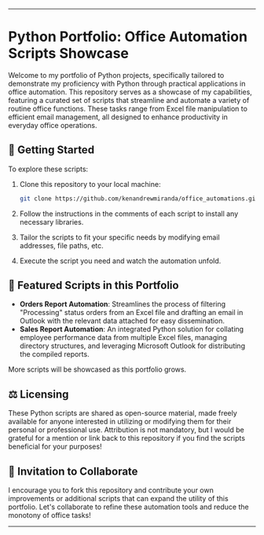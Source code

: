 ---

# Python Portfolio: Office Automation Scripts Showcase

Welcome to my portfolio of Python projects, specifically tailored to demonstrate my proficiency with Python through practical applications in office automation. This repository serves as a showcase of my capabilities, featuring a curated set of scripts that streamline and automate a variety of routine office functions. These tasks range from Excel file manipulation to efficient email management, all designed to enhance productivity in everyday office operations.

## 🚀 Getting Started

To explore these scripts:

1. Clone this repository to your local machine:
   ```bash
   git clone https://github.com/kenandrewmiranda/office_automations.git
   ```
   
2. Follow the instructions in the comments of each script to install any necessary libraries.

3. Tailor the scripts to fit your specific needs by modifying email addresses, file paths, etc.

4. Execute the script you need and watch the automation unfold.

## 📜 Featured Scripts in this Portfolio

- **Orders Report Automation**: Streamlines the process of filtering "Processing" status orders from an Excel file and drafting an email in Outlook with the relevant data attached for easy dissemination.
- **Sales Report Automation**: An integrated Python solution for collating employee performance data from multiple Excel files, managing directory structures, and leveraging Microsoft Outlook for distributing the compiled reports.

More scripts will be showcased as this portfolio grows.

## ⚖️ Licensing

These Python scripts are shared as open-source material, made freely available for anyone interested in utilizing or modifying them for their personal or professional use. Attribution is not mandatory, but I would be grateful for a mention or link back to this repository if you find the scripts beneficial for your purposes!

## 🤝 Invitation to Collaborate

I encourage you to fork this repository and contribute your own improvements or additional scripts that can expand the utility of this portfolio. Let's collaborate to refine these automation tools and reduce the monotony of office tasks!

---